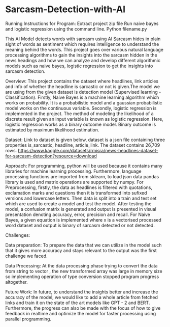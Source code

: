 # Sarcasm-Detection-with-AI
Running Instructions for Program:
Extract project zip file
Run naive bayes and logistic regression using the command line. 
Python filename.py


This AI Model detects words with sarcasm using AI 
Sarcasm hides in plain sight of words as sentiment which requires intelligence to understand the meaning behind the words. This project goes over various natural language processing algorithms to gain the insights into the sarcasm hidden in the news headings and how we can analyze and develop different algorithmic models such as naive bayes, logistic regression to get the insights into sarcasm detection.


Overview:
This project contains the dataset where headlines, link articles and info of whether the headline is sarcastic or not is given.The model we are using from the given dataset is detection model (Supervised learning - Classification).
Firstly, Naive Bayes is a machine learning algorithm which works on probability. It is a probabilistic model and a gaussian probabilistic model works on the continuous variable.
Secondly, logistic regression is implemented in the project. The method of modeling the likelihood of a discrete result given an input variable is known as logistic regression. Here, logistic regression works as a binary outcome model. Binary outcome is estimated by maximum likelihood estimation.


Dataset: 
Link to dataset is given below, dataset is a json file containing three properties is_sarcastic, headline, article_link. The dataset contains 26,709 rows.
https://www.kaggle.com/datasets/rmisra/news-headlines-dataset-for-sarcasm-detection?resource=download


Approach: 
For programming, python will be used because it contains many libraries for machine learning processing. Furthermore, language processing functions are imported from sklearn, to load json data pandas library is used and matrix operations are supported by numpy.
For Preprocessing, firstly, the data as headlines is filtered with quotations, exclamation marks and questions then it is transformed into sufixed versions and lowercase letters. Then data is split into a train and test set which are used to create a model and test the model. After testing the model, a confusion matrix is generated and output is presented in visual presentation denoting accuracy, error, precision and recall.
For Naive Bayes, a given equation is implemented where x is a vectorised processed word dataset and output is binary of sarcasm detected or not detected.


Challenges: 

Data preparation: 
To prepare the data that we can utilize in the model such that it gives more accuracy and stays relevant to the output was the first challenge we faced.

Data Processing: 
At the data processing phase trying to convert the data from string to vector , the new transformed array was large in memory size so implementing operation of type conversion stopped program progress altogether.


Future Work: 
In future, to understand the insights better and increase the accuracy of the model, we would like to add a whole article from fetched links and train it on the state of the art models like GPT - 2 and BERT. Furthermore, the progress can also be made with the focus of how to give feedback in realtime and optimize the model for faster processing using parallel programming.
